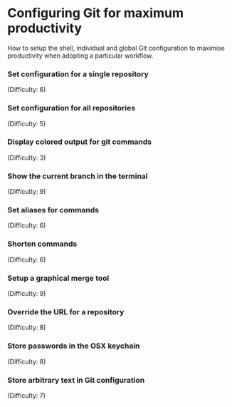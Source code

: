# Configuring Git for maximum productivity
How to setup the shell, individual and global Git configuration to maximise productivity when adopting a particular workflow.

### Set configuration for a single repository
(Difficulty: 6)

### Set configuration for all repositories
(Difficulty: 5)

### Display colored output for git commands
(Difficulty: 3)

### Show the current branch in the terminal
(Difficulty: 9)

### Set aliases for commands
(Difficulty: 6)

### Shorten commands
(Difficulty: 6)

### Setup a graphical merge tool
(Difficulty: 9)

### Override the URL for a repository
(Difficulty: 8)

### Store passwords in the OSX keychain
(Difficulty: 8)

### Store arbitrary text in Git configuration
(Difficulty: 7)
